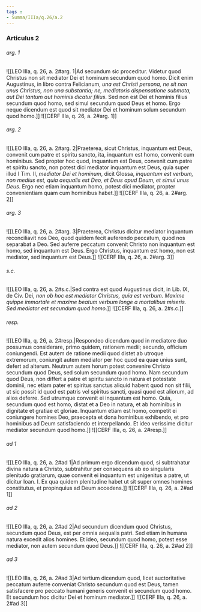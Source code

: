 ```yaml
---
tags : 
- Summa/IIIa/q.26/a.2
---
```


### Articulus 2

###### arg. 1
![[LEO IIIa, q. 26, a. 2#arg. 1|Ad secundum sic proceditur. Videtur quod Christus non sit mediator Dei et hominum secundum quod homo. Dicit enim Augustinus, in libro contra Felicianum, *una est Christi persona, ne sit non unus Christus, non una substantia; ne, mediatoris dispensatione submota, aut Dei tantum aut hominis dicatur filius*. Sed non est Dei et hominis filius secundum quod homo, sed simul secundum quod Deus et homo. Ergo neque dicendum est quod sit mediator Dei et hominum solum secundum quod homo.]]
![[CERF IIIa, q. 26, a. 2#arg. 1]]

###### arg. 2
![[LEO IIIa, q. 26, a. 2#arg. 2|Praeterea, sicut Christus, inquantum est Deus, convenit cum patre et spiritu sancto, ita, inquantum est homo, convenit cum hominibus. Sed propter hoc quod, inquantum est Deus, convenit cum patre et spiritu sancto, non potest dici mediator inquantum est Deus, quia super illud I Tim. II, *mediator Dei et hominum*, dicit Glossa, *inquantum est verbum, non medius est, quia aequalis est Deo, et Deus apud Deum, et simul unus Deus*. Ergo nec etiam inquantum homo, potest dici mediator, propter convenientiam quam cum hominibus habet.]]
![[CERF IIIa, q. 26, a. 2#arg. 2]]

###### arg. 3
![[LEO IIIa, q. 26, a. 2#arg. 3|Praeterea, Christus dicitur mediator inquantum reconciliavit nos Deo, quod quidem fecit auferendo peccatum, quod nos separabat a Deo. Sed auferre peccatum convenit Christo non inquantum est homo, sed inquantum est Deus. Ergo Christus, inquantum est homo, non est mediator, sed inquantum est Deus.]]
![[CERF IIIa, q. 26, a. 2#arg. 3]]

###### s.c.
![[LEO IIIa, q. 26, a. 2#s.c.|Sed contra est quod Augustinus dicit, in Lib. IX, de Civ. Dei, *non ob hoc est mediator Christus, quia est verbum. Maxime quippe immortale et maxime beatum verbum longe a mortalibus miseris. Sed mediator est secundum quod homo*.]]
![[CERF IIIa, q. 26, a. 2#s.c.]]

###### resp.
![[LEO IIIa, q. 26, a. 2#resp.|Respondeo dicendum quod in mediatore duo possumus considerare, primo quidem, rationem medii; secundo, officium coniungendi. Est autem de ratione medii quod distet ab utroque extremorum, coniungit autem mediator per hoc quod ea quae unius sunt, defert ad alterum. Neutrum autem horum potest convenire Christo secundum quod Deus, sed solum secundum quod homo. Nam secundum quod Deus, non differt a patre et spiritu sancto in natura et potestate dominii, nec etiam pater et spiritus sanctus aliquid habent quod non sit filii, ut sic possit id quod est patris vel spiritus sancti, quasi quod est aliorum, ad alios deferre. Sed utrumque convenit ei inquantum est homo. Quia, secundum quod est homo, distat et a Deo in natura, et ab hominibus in dignitate et gratiae et gloriae. Inquantum etiam est homo, competit ei coniungere homines Deo, praecepta et dona hominibus exhibendo, et pro hominibus ad Deum satisfaciendo et interpellando. Et ideo verissime dicitur mediator secundum quod homo.]]
![[CERF IIIa, q. 26, a. 2#resp.]]

###### ad 1
![[LEO IIIa, q. 26, a. 2#ad 1|Ad primum ergo dicendum quod, si subtrahatur divina natura a Christo, subtrahitur per consequens ab eo singularis plenitudo gratiarum, quae convenit ei inquantum est unigenitus a patre, ut dicitur Ioan. I. Ex qua quidem plenitudine habet ut sit super omnes homines constitutus, et propinquius ad Deum accedens.]]
![[CERF IIIa, q. 26, a. 2#ad 1]]

###### ad 2
![[LEO IIIa, q. 26, a. 2#ad 2|Ad secundum dicendum quod Christus, secundum quod Deus, est per omnia aequalis patri. Sed etiam in humana natura excedit alios homines. Et ideo, secundum quod homo, potest esse mediator, non autem secundum quod Deus.]]
![[CERF IIIa, q. 26, a. 2#ad 2]]

###### ad 3
![[LEO IIIa, q. 26, a. 2#ad 3|Ad tertium dicendum quod, licet auctoritative peccatum auferre conveniat Christo secundum quod est Deus, tamen satisfacere pro peccato humani generis convenit ei secundum quod homo. Et secundum hoc dicitur Dei et hominum mediator.]]
![[CERF IIIa, q. 26, a. 2#ad 3]]

